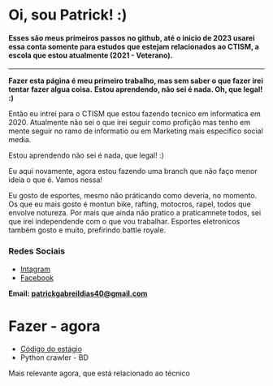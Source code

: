 # Oi, sou Patrick! :) 

####  Esses são meus primeiros passos no github, até o inicio de 2023 usarei essa conta somente para estudos que estejam relacionados ao CTISM, a escola que estou atualmente (2021 - Veterano).
---
**Fazer esta página é meu primeiro trabalho, mas sem saber o que fazer irei tentar fazer algua coisa.**
**Estou aprendendo, não sei é nada. Oh, que legal! :)**

Então eu intrei para o CTISM que estou fazendo tecnico em informatica em 2020. Atualmente não sei o que irei seguir como profição mas tenho em mente seguir no ramo de informatio ou em Marketing mais especifico social media.

Estou aprendendo não sei é nada, que legal! :)

Eu aqui novamente, agora estou fazendo uma branch que não faço menor ideia o que é. Vamos nessa!

Eu gosto de esportes, mesmo não práticando como deveria, no momento. Os que eu mais gosto é montun bike, rafting, motocros, rapel, todos que envolve notureza. Por mais que ainda não pratico a praticamnete todos, sei que irei independende com o que vou trabalhar. Esportes eletronicos também gosto e muito, prefirindo battle royale.

### Redes Sociais 
-   [Intagram](https://www.instagram.com/patrick_gabriel_dias_04/)
- 	[Facebook](https://www.facebook.com/patrickgabriel.dias)

**Email: patrickgabreildias40@gmail.com**


# Fazer - agora

* [Código do estágio](https://github.com/Patrickdias40/Projeto_estagio_1_Andre)
* Python crawler - BD

Mais relevante agora, que está relacionado ao técnico
